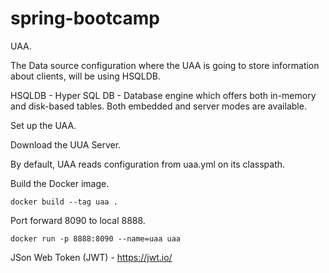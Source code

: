 # spring-bootcamp

UAA.

The Data source configuration where the UAA is going to store information about clients, will be using HSQLDB.

HSQLDB - Hyper SQL DB -  Database engine which offers both in-memory and disk-based tables. Both embedded and server modes are available.



Set up the UAA.

Download the UUA Server.


By default, UAA reads configuration from uaa.yml on its classpath.



Build the Docker image.

```
docker build --tag uaa .
```


Port forward 8090 to local 8888.
```
docker run -p 8888:8090 --name=uaa uaa
```


JSon Web Token (JWT) - https://jwt.io/
